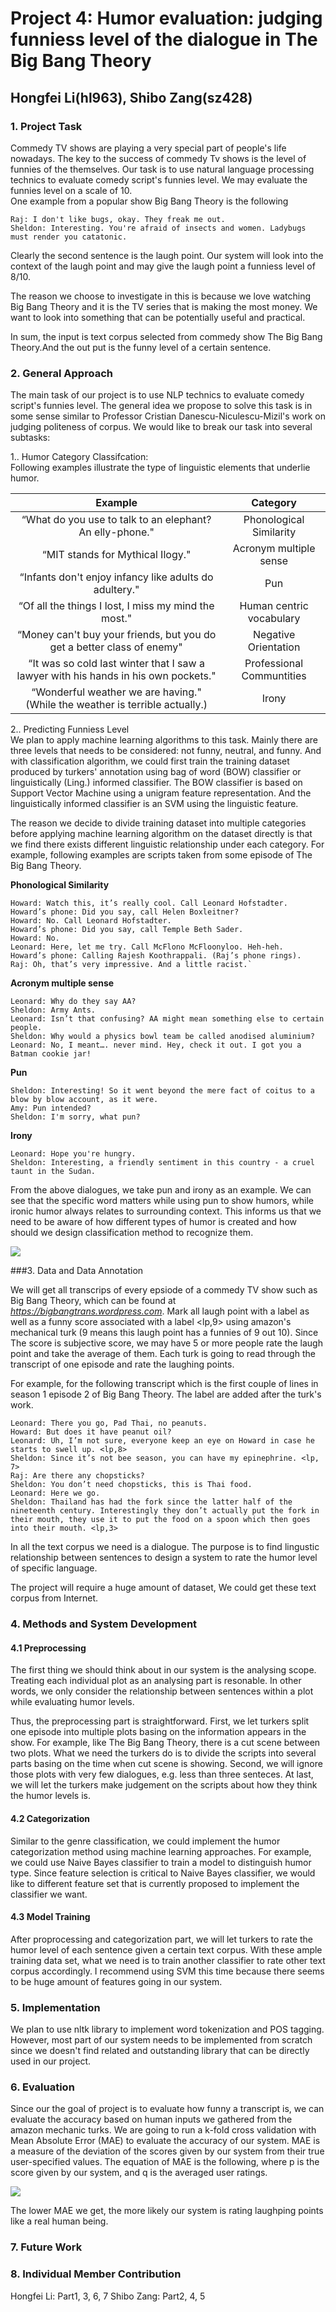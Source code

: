 # Project 4: Humor evaluation: judging funniess level of the dialogue in The Big Bang Theory

## Hongfei Li(hl963), Shibo Zang(sz428)


### 1. Project Task

Commedy TV shows are playing a very special part of people's life nowadays. The key to the success of commedy Tv shows is the level of funnies of the themselves. Our task is to use natural language processing technics to evaluate comedy script's funnies level. We may evaluate the funnies level on a scale of 10.   
One example from a popular show Big Bang Theory is the following   
	
	Raj: I don't like bugs, okay. They freak me out.  
	Sheldon: Interesting. You're afraid of insects and women. Ladybugs must render you catatonic.

Clearly the second sentence is the laugh point. Our system will look into the context of the laugh point and may give the laugh point a funniess level of 8/10.

The reason we choose to investigate in this is because we love watching Big Bang Theory and it is the TV series that is making the most money. We want to look into something that can be potentially useful and practical.

In sum, the input is text corpus selected from commedy show The Big
Bang Theory.And the out put is the funny level of a certain sentence.

### 2. General Approach

The main task of our project is to use NLP technics to evaluate comedy script's funnies level. The general idea we propose to solve this task is in some sense similar to Professor Cristian Danescu-Niculescu-Mizil's work on judging politeness of corpus. We would like to break our task into several subtasks:  

1.. Humor Category Classifcation:  
Following examples illustrate the type of linguistic elements that underlie humor.  

| Example | Category |
| :---------------: | :------: |
|“What do you use to talk to an elephant? An elly-phone."|Phonological Similarity|
|“MIT stands for Mythical Ilogy."|Acronym multiple sense|
|“Infants don't enjoy infancy like adults do adultery."|Pun|
|“Of all the things I lost, I miss my mind the most."|Human centric vocabulary|
|“Money can't buy your friends, but you do get a better class of enemy"|Negative Orientation|
|“It was so cold last winter that I saw a lawyer with his hands in his own pockets."|Professional Communtities| 
|“Wonderful weather we are having." (While the weather is terrible actually.)|Irony|  


2.. Predicting Funniess Level  
We plan to apply machine learning algorithms to this task. Mainly there are three levels that needs to be considered: not funny, neutral, and funny. And with classification algorithm, we could first train the training dataset produced by turkers' annotation using bag of word (BOW) classifier or linguistically (Ling.) informed classifier. The BOW classifier is based on Support Vector Machine using a unigram feature representation. And the linguistically informed classifier is an SVM using the linguistic feature.  

The reason we decide to divide training dataset into multiple categories before applying machine learning algorithm on the dataset directly is that we find there exists different linguistic relationship under each category. For example, following examples are scripts taken from some episode of The Big Bang Theory.


**Phonological Similarity**  

	Howard: Watch this, it’s really cool. Call Leonard Hofstadter.
	Howard’s phone: Did you say, call Helen Boxleitner?
	Howard: No. Call Leonard Hofstadter.
	Howard’s phone: Did you say, call Temple Beth Sader.
	Howard: No.
	Leonard: Here, let me try. Call McFlono McFloonyloo. Heh-heh.
	Howard’s phone: Calling Rajesh Koothrappali. (Raj’s phone rings).
	Raj: Oh, that’s very impressive. And a little racist.`
  

**Acronym multiple sense**  

	Leonard: Why do they say AA?	
	Sheldon: Army Ants.
	Leonard: Isn’t that confusing? AA might mean something else to certain people.
	Sheldon: Why would a physics bowl team be called anodised aluminium?
	Leonard: No, I meant…. never mind. Hey, check it out. I got you a Batman cookie jar!

**Pun**    

	Sheldon: Interesting! So it went beyond the mere fact of coitus to a blow by blow account, as it were.  
	Amy: Pun intended?  
	Sheldon: I'm sorry, what pun?


**Irony**  

	Leonard: Hope you're hungry.  
	Sheldon: Interesting, a friendly sentiment in this country - a cruel taunt in the Sudan.  
	

From the above dialogues, we take pun and irony as an example. We can see that the specific word matters while using pun to show humors, while ironic humor always relates to surrounding context. This informs us that we need to be aware of how different types of humor is created and how should we design classification method to recognize them.  


![](http://i.imgur.com/6QtMgiC.png)


###3. Data and Data Annotation

We will get all transcrips of every epsiode of a commedy TV show such as Big Bang Theory, which can be found at *https://bigbangtrans.wordpress.com*. Mark all laugh point with a label as well as a funny score associated with a label \<lp,9> using amazon's mechanical turk (9 means this laugh point has a funnies of 9 out 10). Since The score is subjective score, we may have 5 or more people rate the laugh point and take the average of them. Each turk is going to read through the transcript of one episode and rate the laughing points. 

For example, for the following transcript which is the first couple of lines in season 1 episode 2 of Big Bang Theory. The label are added after the turk's work.
  
	Leonard: There you go, Pad Thai, no peanuts.
	Howard: But does it have peanut oil?
	Leonard: Uh, I’m not sure, everyone keep an eye on Howard in case he starts to swell up. <lp,8>
	Sheldon: Since it’s not bee season, you can have my epinephrine. <lp, 7>
	Raj: Are there any chopsticks?
	Sheldon: You don’t need chopsticks, this is Thai food.
	Leonard: Here we go.
	Sheldon: Thailand has had the fork since the latter half of the nineteenth century. Interestingly they don’t actually put the fork in their mouth, they use it to put the food on a spoon which then goes into their mouth. <lp,3>
	
In all the text corpus we need is a dialogue. The purpose is to find lingustic relationship between sentences to design a system to rate the humor level of specific language. 

The project will require a huge amount of dataset, We could get these text corpus from Internet.

### 4. Methods and System Development
#### 4.1 Preprocessing  
The first thing we should think about in our system is the analysing scope. Treating each individual plot as an analysing part is resonable. In other words, we only consider the relationship between sentences within a plot while evaluating humor levels.  

Thus, the preprocessing part is straightforward. First, we let turkers split one episode into multiple plots basing on the information appears in the show. For example, like The Big Bang Theory, there is a cut scene between two plots. What we need the turkers do is to divide the scripts into several parts basing on the time when cut scene is showing. Second, we will ignore those plots with very few dialogues, e.g. less than three senteces. At last, we will let the turkers make judgement on the scripts about how they think the humor levels is.  

#### 4.2 Categorization
Similar to the genre classification, we could implement the humor categorization method using machine learning approaches. For example, we could use Naive Bayes classifier to train a model to distinguish humor type. Since feature selection is critical to Naive Bayes classifier, we would like to different feature set that is currently proposed to implement the classifier we want.

#### 4.3 Model Training
After proprocessing and categorization part, we will let turkers to rate the humor level of each sentence given a certain text corpus. With these ample training data set, what we need is to train another classifier to rate other text corpus accordingly. I recommend using SVM this time because there seems to be huge amount of features going in our system. 


### 5. Implementation
We plan to use nltk library to implement word tokenization and POS tagging. However, most part of our system needs to be implemented from scratch since we doesn't find related and outstanding library that can be directly used in our project.

### 6. Evaluation
Since our the goal of project is to evaluate how funny a transcript is, we can evaluate the accuracy based on human inputs we gathered from the amazon mechanic turks. We are going to run a k-fold cross validation with Mean Absolute Error (MAE) to evaluate the accuracy of our system. MAE is a measure of the deviation of the scores given by our system from their true user-specified values. The equation of MAE is the following, where p is the score given by our system, and q is the averaged user ratings.

![](http://www10.org/cdrom/papers/519/img34.gif)

The lower MAE we get, the more likely our system is rating laughping points like a real human being.



### 7. Future Work
### 8. Individual Member Contribution
Hongfei Li: Part1, 3, 6, 7
Shibo Zang: Part2, 4, 5


